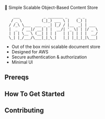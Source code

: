 
📝 Simple Scalable Object-Based Content Store

```
    ___           _ _______ _     _ _      
   / _ \         (_|_) ___ \ |   (_) |     
  / /_\ \___  ___ _ _| |_/ / |__  _| | ___ 
  |  _  / __|/ __| | |  __/| '_ \| | |/ _ \
  | | | \__ \ (__| | | |   | | | | | |  __/
  \_| |_/___/\___|_|_\_|   |_| |_|_|_|\___|
  ```

- Out of the box mini scalable document store
- Designed for AWS
- Secure authentication & authorization
- Minimal UI

## Prereqs

## How To Get Started

## Contributing
